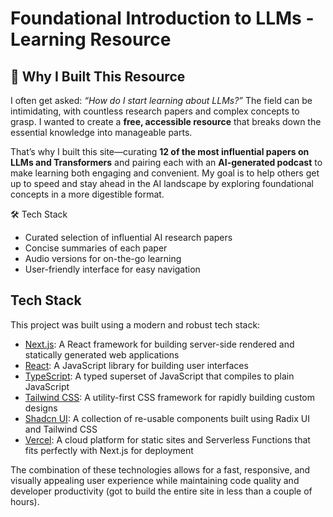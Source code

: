 # Foundational Introduction to LLMs - Learning Resource

## 🤔 Why I Built This Resource

I often get asked: *“How do I start learning about LLMs?”* The field can be intimidating, with countless research papers and complex concepts to grasp. I wanted to create a **free, accessible resource** that breaks down the essential knowledge into manageable parts.

That’s why I built this site—curating **12 of the most influential papers on LLMs and Transformers** and pairing each with an **AI-generated podcast** to make learning both engaging and convenient. My goal is to help others get up to speed and stay ahead in the AI landscape by exploring foundational concepts in a more digestible format.


🛠️ Tech Stack

- Curated selection of influential AI research papers
- Concise summaries of each paper
- Audio versions for on-the-go learning
- User-friendly interface for easy navigation

## Tech Stack

This project was built using a modern and robust tech stack:

- [Next.js](https://nextjs.org): A React framework for building server-side rendered and statically generated web applications
- [React](https://reactjs.org): A JavaScript library for building user interfaces
- [TypeScript](https://www.typescriptlang.org): A typed superset of JavaScript that compiles to plain JavaScript
- [Tailwind CSS](https://tailwindcss.com): A utility-first CSS framework for rapidly building custom designs
- [Shadcn UI](https://ui.shadcn.com): A collection of re-usable components built using Radix UI and Tailwind CSS
- [Vercel](https://vercel.com): A cloud platform for static sites and Serverless Functions that fits perfectly with Next.js for deployment


The combination of these technologies allows for a fast, responsive, and visually appealing user experience while maintaining code quality and developer productivity (got to build the entire site in less than a couple of hours).
